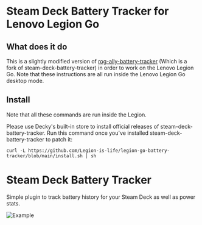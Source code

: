 # Steam Deck Battery Tracker for Lenovo Legion Go
## What does it do
This is a slightly modified version of [rog-ally-battery-tracker](https://github.com/Alexey-Batishcev/rog-ally-battery-tracker) (Which is a fork of steam-deck-battery-tracker) in order to work on the Lenovo Legion Go. Note that these instructions are all run inside the Lenovo Legion Go desktop mode.

## Install
Note that all these commands are run inside the Legion.

Please use Decky's built-in store to install official releases of steam-deck-battery-tracker.
Run this command once you've installed steam-deck-battery-tracker to patch it:

    curl -L https://github.com/Legion-is-life/legion-go-battery-tracker/blob/main/install.sh | sh

# Steam Deck Battery Tracker

Simple plugin to track battery history for your Steam Deck as well as power stats.

![Example](example.png)
